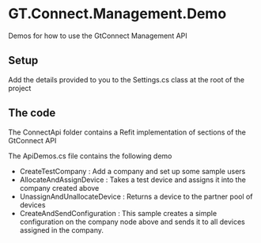 # GT.Connect.Management.Demo
Demos for how to use the GtConnect Management API

## Setup
Add the details provided to you to the Settings.cs class at the root of the project

## The code
The ConnectApi folder contains a Refit implementation of sections of the GtConnect API

The ApiDemos.cs file contains the following demo
- CreateTestCompany : Add a company and set up some sample users
- AllocateAndAssignDevice : Takes a test device and assigns it into the company created above
- UnassignAndUnallocateDevice : Returns a device to the partner pool of devices
- CreateAndSendConfiguration : This sample creates a simple configuration on the company node above and sends it to all devices assigned in the company.
